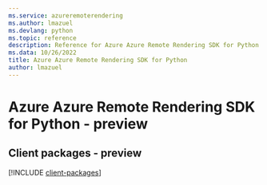 ```yaml
---
ms.service: azureremoterendering
ms.author: lmazuel
ms.devlang: python
ms.topic: reference
description: Reference for Azure Azure Remote Rendering SDK for Python
ms.data: 10/26/2022
title: Azure Azure Remote Rendering SDK for Python
author: lmazuel
---
```

# Azure Azure Remote Rendering SDK for Python - preview

## Client packages - preview
[!INCLUDE [client-packages](azure-remote-rendering-client-index.md)]